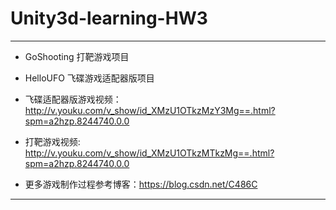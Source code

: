 # Unity3d-learning-HW3
---


 - GoShooting  打靶游戏项目
 - HelloUFO    飞碟游戏适配器版项目

 - 飞碟适配器版游戏视频： http://v.youku.com/v_show/id_XMzU1OTkzMzY3Mg==.html?spm=a2hzp.8244740.0.0
 - 打靶游戏视频:         http://v.youku.com/v_show/id_XMzU1OTkzMTkzMg==.html?spm=a2hzp.8244740.0.0
 
 
 - 更多游戏制作过程参考博客：https://blog.csdn.net/C486C

---

